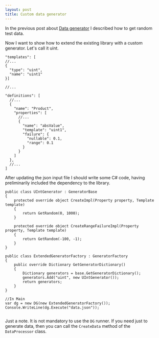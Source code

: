 ```yaml
---
layout: post
title: Custom data generator 
---
```


In the previous post about <a href="/2020/08/27/Data generator">Data generator</a> I described how to get random test data.

Now I want to show how to extend the existing library with a custom generator. Let's call it uint.

<pre><code class="language-cs">"templates": [
//...
{
  "type": "uint",
  "name": "uint1"
}]

//...

"definitions": [
  //...
  {
    "name": "Product",
    "properties": [
      //...
      {
        "name": "absValue",
        "template": "uint1",
        "failure": {
          "nullable": 0.1,
          "range": 0.1 
        }
      }
    ]
  },
  //...
]
</code></pre>

After updating the json input file I should write some C# code, having preliminarily included the dependency to the library.

<pre><code class="language-cs">public class UIntGenerator : GeneratorBase
{
    protected override object CreateImpl(Property property, Template template)
    {
        return GetRandom(0, 1000);
    }

    protected override object CreateRangeFailureImpl(Property property, Template template)
    {
        return GetRandom(-100, -1);
    }
}

public class ExtendedGeneratorFactory : GeneratorFactory
{
    public override Dictionary<string, GeneratorBase> GetGeneratorDictionary()
    {
        Dictionary<string, GeneratorBase> generators = base.GetGeneratorDictionary();
        generators.Add("uint", new UIntGenerator());
        return generators;
    }
}

//In Main
var dg = new DG(new ExtendedGeneratorFactory());
Console.WriteLine(dg.Execute("data.json"));

</code></pre>

Just a note. It is not mandatory to use the <code>DG</code> runner. If you need just to generate data, then you can call the <code>CreateData</code> method of the <code>DataProcessor</code> class.